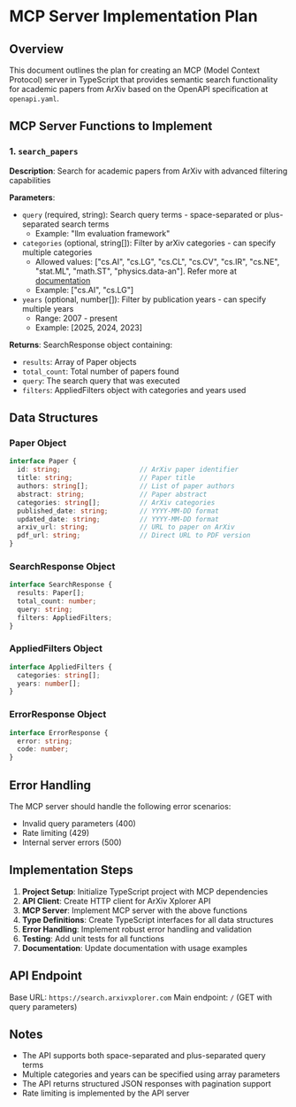 # MCP Server Implementation Plan

## Overview
This document outlines the plan for creating an MCP (Model Context Protocol) server in TypeScript that provides semantic search functionality for academic papers from ArXiv based on the OpenAPI specification at `openapi.yaml`.

## MCP Server Functions to Implement

### 1. `search_papers`
**Description**: Search for academic papers from ArXiv with advanced filtering capabilities

**Parameters**:
- `query` (required, string): Search query terms - space-separated or plus-separated search terms
  - Example: "llm evaluation framework"
- `categories` (optional, string[]): Filter by arXiv categories - can specify multiple categories
  - Allowed values: ["cs.AI", "cs.LG", "cs.CL", "cs.CV", "cs.IR", "cs.NE", "stat.ML", "math.ST", "physics.data-an"]. Refer more at [documentation](arxiv-categories-table.md)
  - Example: ["cs.AI", "cs.LG"]
- `years` (optional, number[]): Filter by publication years - can specify multiple years
  - Range: 2007 - present
  - Example: [2025, 2024, 2023]

**Returns**: SearchResponse object containing:
- `results`: Array of Paper objects
- `total_count`: Total number of papers found
- `query`: The search query that was executed
- `filters`: AppliedFilters object with categories and years used

## Data Structures

### Paper Object
```typescript
interface Paper {
  id: string;                    // ArXiv paper identifier
  title: string;                 // Paper title
  authors: string[];             // List of paper authors
  abstract: string;              // Paper abstract
  categories: string[];          // ArXiv categories
  published_date: string;        // YYYY-MM-DD format
  updated_date: string;          // YYYY-MM-DD format
  arxiv_url: string;             // URL to paper on ArXiv
  pdf_url: string;               // Direct URL to PDF version
}
```

### SearchResponse Object
```typescript
interface SearchResponse {
  results: Paper[];
  total_count: number;
  query: string;
  filters: AppliedFilters;
}
```

### AppliedFilters Object
```typescript
interface AppliedFilters {
  categories: string[];
  years: number[];
}
```

### ErrorResponse Object
```typescript
interface ErrorResponse {
  error: string;
  code: number;
}
```

## Error Handling
The MCP server should handle the following error scenarios:
- Invalid query parameters (400)
- Rate limiting (429)
- Internal server errors (500)

## Implementation Steps

1. **Project Setup**: Initialize TypeScript project with MCP dependencies
2. **API Client**: Create HTTP client for ArXiv Xplorer API
3. **MCP Server**: Implement MCP server with the above functions
4. **Type Definitions**: Create TypeScript interfaces for all data structures
5. **Error Handling**: Implement robust error handling and validation
6. **Testing**: Add unit tests for all functions
7. **Documentation**: Update documentation with usage examples

## API Endpoint
Base URL: `https://search.arxivxplorer.com`
Main endpoint: `/` (GET with query parameters)

## Notes
- The API supports both space-separated and plus-separated query terms
- Multiple categories and years can be specified using array parameters
- The API returns structured JSON responses with pagination support
- Rate limiting is implemented by the API server